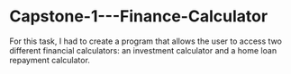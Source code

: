 # Capstone-1---Finance-Calculator
For this task, I had to create a program that allows the user to access two different financial calculators: an investment calculator and a home loan repayment calculator.
